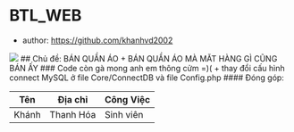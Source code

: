 # BTL_WEB
+ author: https://github.com/khanhvd2002
<img src="https://imgur.com/a/I3QoIUq">
## Chủ đề: BÁN QUẦN ÁO
+ BÁN QUẦN ÁO MÀ MĂT HÀNG GÌ CŨNG BÁN ẤY
### Code còn gà mong anh em thông cửm =)(
+ thay đổi cấu hình connect MySQL ở file Core/ConnectDB và file Config.php
#### Đóng góp: 

| Tên  | Địa chỉ | Công Việc |
|--------------|-------|------|
|Khánh | Thanh Hóa | Sinh viên | 


